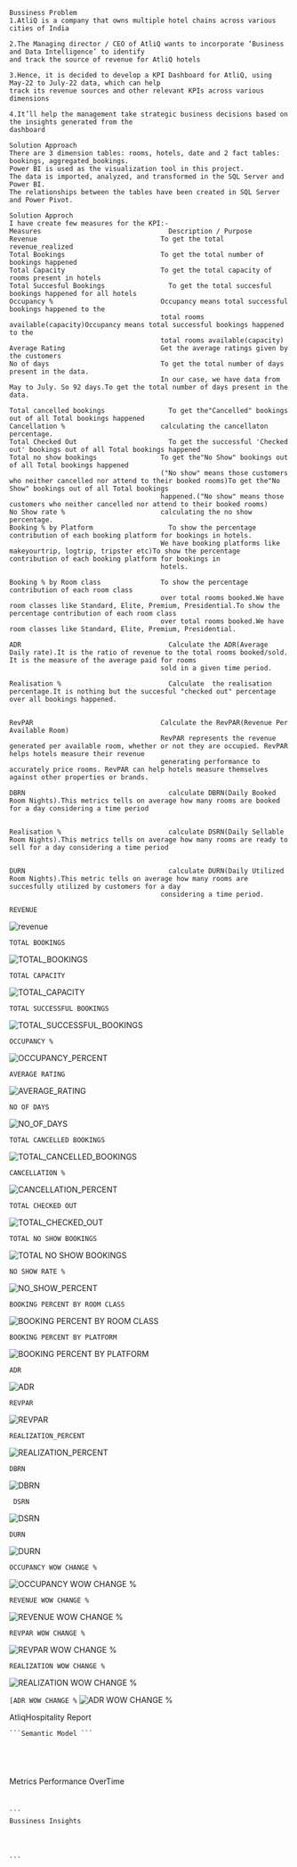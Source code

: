 ```
Bussiness Problem 
1.AtliQ is a company that owns multiple hotel chains across various cities of India

2.The Managing director / CEO of AtliQ wants to incorporate ‘Business and Data Intelligence’ to identify
and track the source of revenue for AtliQ hotels

3.Hence, it is decided to develop a KPI Dashboard for AtliQ, using May-22 to July-22 data, which can help
track its revenue sources and other relevant KPIs across various dimensions

4.It’ll help the management take strategic business decisions based on the insights generated from the
dashboard
```

```
Solution Approach
There are 3 dimension tables: rooms, hotels, date and 2 fact tables: bookings, aggregated_bookings.
Power BI is used as the visualization tool in this project.
The data is imported, analyzed, and transformed in the SQL Server and Power BI.
The relationships between the tables have been created in SQL Server and Power Pivot.
```

```
Solution Approch
I have create few measures for the KPI:-
Measures	                            Description / Purpose
Revenue	                              To get the total revenue_realized
Total Bookings	                      To get the total number of bookings happened
Total Capacity	                      To get the total capacity of rooms present in hotels
Total Succesful Bookings	            To get the total succesful bookings happened for all hotels
Occupancy %	                          Occupancy means total successful bookings happened to the 
                                      total rooms available(capacity)Occupancy means total successful bookings happened to the 
                                      total rooms available(capacity)
Average Rating	                      Get the average ratings given by the customers
No of days	                          To get the total number of days present in the data.
                                      In our case, we have data from May to July. So 92 days.To get the total number of days present in the data.

Total cancelled bookings	            To get the"Cancelled" bookings out of all Total bookings happened
Cancellation %	                      calculating the cancellaton percentage.
Total Checked Out	                    To get the successful 'Checked out' bookings out of all Total bookings happened
Total no show bookings	              To get the"No Show" bookings out of all Total bookings happened 
                                      ("No show" means those customers who neither cancelled nor attend to their booked rooms)To get the"No Show" bookings out of all Total bookings 
                                      happened.("No show" means those customers who neither cancelled nor attend to their booked rooms)
No Show rate %	                      calculating the no show percentage.
Booking % by Platform	                To show the percentage contribution of each booking platform for bookings in hotels.
                                      We have booking platforms like makeyourtrip, logtrip, tripster etc)To show the percentage contribution of each booking platform for bookings in 
                                      hotels.

Booking % by Room class	              To show the percentage contribution of each room class
                                      over total rooms booked.We have room classes like Standard, Elite, Premium, Presidential.To show the percentage contribution of each room class
                                      over total rooms booked.We have room classes like Standard, Elite, Premium, Presidential.

ADR 	                                Calculate the ADR(Average Daily rate).It is the ratio of revenue to the total rooms booked/sold. It is the measure of the average paid for rooms 
                                      sold in a given time period.

Realisation %	                        Calculate  the realisation percentage.It is nothing but the succesful "checked out" percentage over all bookings happened.


RevPAR	                              Calculate the RevPAR(Revenue Per Available Room)
                                      RevPAR represents the revenue generated per available room, whether or not they are occupied. RevPAR helps hotels measure their revenue 
                                      generating performance to accurately price rooms. RevPAR can help hotels measure themselves against other properties or brands.

DBRN	                                calculate DBRN(Daily Booked Room Nights).This metrics tells on average how many rooms are booked for a day considering a time period


Realisation %	                        calculate DSRN(Daily Sellable Room Nights).This metrics tells on average how many rooms are ready to sell for a day considering a time period


DURN	                                calculate DURN(Daily Utilized Room Nights).This metric tells on average how many rooms are succesfully utilized by customers for a day 
                                      considering a time period.

```
```REVENUE```

![revenue](https://github.com/user-attachments/assets/0a3779b9-38fe-4810-9c00-5ac92657bee4)

```TOTAL BOOKINGS ```

![TOTAL_BOOKINGS](https://github.com/user-attachments/assets/3830c63f-ce2c-4a36-8b3c-63bbee4516fe)


```TOTAL CAPACITY ```

![TOTAL_CAPACITY](https://github.com/user-attachments/assets/ebe5d8a5-2b4a-43f3-9a66-666dfb7868d6)


```TOTAL SUCCESSFUL BOOKINGS```

![TOTAL_SUCCESSFUL_BOOKINGS](https://github.com/user-attachments/assets/2d39d7f3-2e6f-4f69-93ea-0c0e8ac4bd3b)

```OCCUPANCY % ```

![OCCUPANCY_PERCENT](https://github.com/user-attachments/assets/7f42d100-27d3-4186-9fc0-4125ef1ad32c)


```AVERAGE RATING ```

![AVERAGE_RATING](https://github.com/user-attachments/assets/9dc98933-ea29-478f-b355-f54d857e1f30)


```NO OF DAYS```

![NO_OF_DAYS](https://github.com/user-attachments/assets/d050ce4c-5046-4c02-ab12-f1f9006a48b1)


```TOTAL CANCELLED BOOKINGS ```

![TOTAL_CANCELLED_BOOKINGS](https://github.com/user-attachments/assets/81a1c5dc-0ad0-4948-a637-775db124a69e)

```CANCELLATION % ```

![CANCELLATION_PERCENT](https://github.com/user-attachments/assets/3424f788-33ac-40c1-a4e5-5f3ba21aece3)


```TOTAL CHECKED OUT ```

![TOTAL_CHECKED_OUT](https://github.com/user-attachments/assets/b0cd0d71-0bf0-4f20-861d-47f291d455d2)

```TOTAL NO SHOW BOOKINGS```

![TOTAL NO SHOW BOOKINGS](https://github.com/user-attachments/assets/6e0b923f-cde1-4acd-b2dd-0b035a95ef15)


```NO SHOW RATE %```

![NO_SHOW_PERCENT](https://github.com/user-attachments/assets/dacb42b0-279e-445b-a04d-13e548888b4e)


``` BOOKING PERCENT BY ROOM CLASS ```

![BOOKING PERCENT BY ROOM CLASS](https://github.com/user-attachments/assets/02d608d6-8052-4388-b9b0-dd0ef32fefc9)

``` BOOKING PERCENT BY PLATFORM ```

![BOOKING PERCENT BY PLATFORM](https://github.com/user-attachments/assets/758ee279-5795-4f99-aa9c-3d02741eccb2)


``` ADR ```

![ADR](https://github.com/user-attachments/assets/4e7b405d-8007-4528-b29c-6bdb572a53bd)



``` REVPAR ```

![REVPAR](https://github.com/user-attachments/assets/76e61f13-af69-4b06-8d1d-2f967f3f56c0)

``` REALIZATION_PERCENT ```

![REALIZATION_PERCENT](https://github.com/user-attachments/assets/aa2ac00e-bd20-43da-98ae-2cd1fb0bd44b)


``` DBRN ```

![DBRN](https://github.com/user-attachments/assets/4c8e3e18-bccf-4df7-adbd-aa78b22b5fae)

``` DSRN```

![DSRN](https://github.com/user-attachments/assets/3ae9fa77-e40e-4e43-9b1f-361b60c5130e)

``` DURN ```

![DURN](https://github.com/user-attachments/assets/45135358-be49-4c38-960a-5d8130991997)

```OCCUPANCY WOW CHANGE %```

![OCCUPANCY WOW CHANGE %](https://github.com/user-attachments/assets/8d87ec7f-e13a-4ecf-877f-f75b49e2f0a3)

```REVENUE WOW CHANGE % ```

![REVENUE WOW CHANGE %](https://github.com/user-attachments/assets/a848685b-fb95-4a91-8355-e224673d67d6)

``` REVPAR WOW CHANGE % ```

![REVPAR WOW CHANGE %](https://github.com/user-attachments/assets/34d42ef4-187c-4a30-9c8a-8cd76e61c6f7)

``` REALIZATION WOW CHANGE % ```

![REALIZATION WOW CHANGE %](https://github.com/user-attachments/assets/a3ee693d-da57-4b33-9db9-875deeec5423)

``` [ADR WOW CHANGE % ```
![ADR WOW CHANGE %](https://github.com/user-attachments/assets/5d8a86b0-5bc4-4a7f-ad2b-a43540d29d69)






AtliqHospitality Report
````
```Semantic Model ```



````
````

````
````

````
Metrics Performance OverTime
````


```
Bussiness Insights




```
